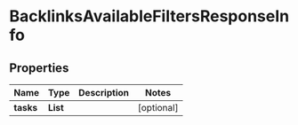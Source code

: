 # BacklinksAvailableFiltersResponseInfo


## Properties

| Name | Type | Description | Notes |
|------------ | ------------- | ------------- | -------------|
**tasks** | **List<BacklinksAvailableFiltersTaskInfo>** |  |[optional]|